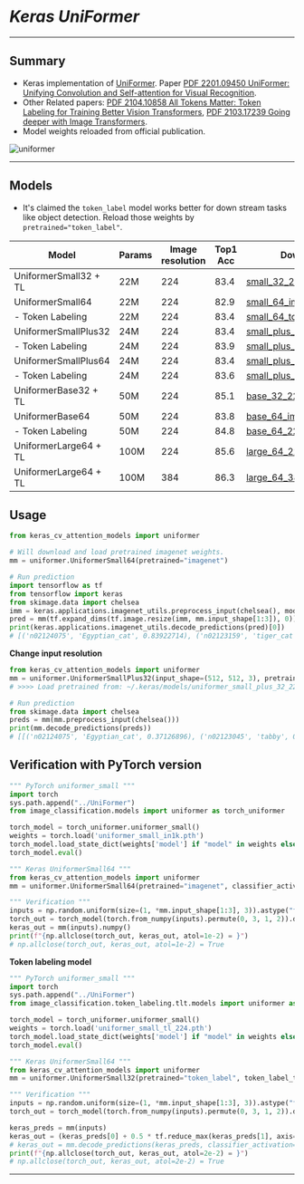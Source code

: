 # ___Keras UniFormer___
***

## Summary
  - Keras implementation of [UniFormer](https://github.com/Sense-X/UniFormer/tree/main/image_classification). Paper [PDF 2201.09450 UniFormer: Unifying Convolution and Self-attention for Visual Recognition](https://arxiv.org/pdf/2201.09450.pdf).
  - Other Related papers: [PDF 2104.10858 All Tokens Matter: Token Labeling for Training Better Vision Transformers](https://arxiv.org/pdf/2104.10858.pdf), [PDF 2103.17239 Going deeper with Image Transformers](https://arxiv.org/pdf/2103.17239.pdf).
  - Model weights reloaded from official publication.

  ![uniformer](https://user-images.githubusercontent.com/5744524/157807693-f2508131-2ee9-4f60-9f55-722fde3b218c.png)
***

## Models
  - It's claimed the `token_label` model works better for down stream tasks like object detection. Reload those weights by `pretrained="token_label"`.

  | Model                 | Params | Image  resolution | Top1 Acc | Download |
  | --------------------- | ------ | ----------------- | -------- | -------- |
  | UniformerSmall32 + TL | 22M    | 224               | 83.4     | [small_32_224_token_label](https://github.com/leondgarse/keras_cv_attention_models/releases/download/uniformer/uniformer_small_32_224_token_label.h5) |
  | UniformerSmall64      | 22M    | 224               | 82.9     | [small_64_imagenet](https://github.com/leondgarse/keras_cv_attention_models/releases/download/uniformer/uniformer_small_64_224_imagenet.h5) |
  | - Token Labeling      | 22M    | 224               | 83.4     | [small_64_token_label](https://github.com/leondgarse/keras_cv_attention_models/releases/download/uniformer/uniformer_small_64_224_token_label.h5) |
  | UniformerSmallPlus32  | 24M    | 224               | 83.4     | [small_plus_32_imagenet](https://github.com/leondgarse/keras_cv_attention_models/releases/download/uniformer/uniformer_small_plus_32_224_imagenet.h5) |
  | - Token Labeling      | 24M    | 224               | 83.9     | [small_plus_32_token_label](https://github.com/leondgarse/keras_cv_attention_models/releases/download/uniformer/uniformer_small_plus_32_224_token_label.h5) |
  | UniformerSmallPlus64  | 24M    | 224               | 83.4     | [small_plus_64_imagenet](https://github.com/leondgarse/keras_cv_attention_models/releases/download/uniformer/uniformer_small_plus_64_224_imagenet.h5) |
  | - Token Labeling      | 24M    | 224               | 83.6     | [small_plus_64_token_label](https://github.com/leondgarse/keras_cv_attention_models/releases/download/uniformer/uniformer_small_plus_64_224_token_label.h5) |
  | UniformerBase32 + TL  | 50M    | 224               | 85.1     | [base_32_224_token_label](https://github.com/leondgarse/keras_cv_attention_models/releases/download/uniformer/uniformer_base_32_224_token_label.h5) |
  | UniformerBase64       | 50M    | 224               | 83.8     | [base_64_imagenet](https://github.com/leondgarse/keras_cv_attention_models/releases/download/uniformer/uniformer_base_64_224_imagenet.h5) |
  | - Token Labeling      | 50M    | 224               | 84.8     | [base_64_224_token_label](https://github.com/leondgarse/keras_cv_attention_models/releases/download/uniformer/uniformer_base_64_224_token_label.h5) |
  | UniformerLarge64 + TL | 100M   | 224               | 85.6     | [large_64_224_token_label](https://github.com/leondgarse/keras_cv_attention_models/releases/download/uniformer/uniformer_large_64_224_token_label.h5) |
  | UniformerLarge64 + TL | 100M   | 384               | 86.3     | [large_64_384_token_label](https://github.com/leondgarse/keras_cv_attention_models/releases/download/uniformer/uniformer_large_64_384_token_label.h5) |
## Usage
  ```py
  from keras_cv_attention_models import uniformer

  # Will download and load pretrained imagenet weights.
  mm = uniformer.UniformerSmall64(pretrained="imagenet")

  # Run prediction
  import tensorflow as tf
  from tensorflow import keras
  from skimage.data import chelsea
  imm = keras.applications.imagenet_utils.preprocess_input(chelsea(), mode='torch') # Chelsea the cat
  pred = mm(tf.expand_dims(tf.image.resize(imm, mm.input_shape[1:3]), 0)).numpy()
  print(keras.applications.imagenet_utils.decode_predictions(pred)[0])
  # [('n02124075', 'Egyptian_cat', 0.83922714), ('n02123159', 'tiger_cat', 0.014741183), ...]
  ```
  **Change input resolution**
  ```py
  from keras_cv_attention_models import uniformer
  mm = uniformer.UniformerSmallPlus32(input_shape=(512, 512, 3), pretrained="imagenet")
  # >>>> Load pretrained from: ~/.keras/models/uniformer_small_plus_32_224_imagenet.h5

  # Run prediction
  from skimage.data import chelsea
  preds = mm(mm.preprocess_input(chelsea()))
  print(mm.decode_predictions(preds))
  # [[('n02124075', 'Egyptian_cat', 0.37126896), ('n02123045', 'tabby', 0.16558096), ...]
  ```
## Verification with PyTorch version
  ```py
  """ PyTorch uniformer_small """
  import torch
  sys.path.append("../UniFormer")
  from image_classification.models import uniformer as torch_uniformer

  torch_model = torch_uniformer.uniformer_small()
  weights = torch.load('uniformer_small_in1k.pth')
  torch_model.load_state_dict(weights['model'] if "model" in weights else weights)
  torch_model.eval()

  """ Keras UniformerSmall64 """
  from keras_cv_attention_models import uniformer
  mm = uniformer.UniformerSmall64(pretrained="imagenet", classifier_activation=None)

  """ Verification """
  inputs = np.random.uniform(size=(1, *mm.input_shape[1:3], 3)).astype("float32")
  torch_out = torch_model(torch.from_numpy(inputs).permute(0, 3, 1, 2)).detach().numpy()
  keras_out = mm(inputs).numpy()
  print(f"{np.allclose(torch_out, keras_out, atol=1e-2) = }")
  # np.allclose(torch_out, keras_out, atol=1e-2) = True
  ```
  **Token labeling model**
  ```py
  """ PyTorch uniformer_small """
  import torch
  sys.path.append("../UniFormer")
  from image_classification.token_labeling.tlt.models import uniformer as torch_uniformer

  torch_model = torch_uniformer.uniformer_small()
  weights = torch.load('uniformer_small_tl_224.pth')
  torch_model.load_state_dict(weights['model'] if "model" in weights else weights)
  torch_model.eval()

  """ Keras UniformerSmall64 """
  from keras_cv_attention_models import uniformer
  mm = uniformer.UniformerSmall32(pretrained="token_label", token_label_top=True, classifier_activation=None)

  """ Verification """
  inputs = np.random.uniform(size=(1, *mm.input_shape[1:3], 3)).astype("float32")
  torch_out = torch_model(torch.from_numpy(inputs).permute(0, 3, 1, 2)).detach().numpy()

  keras_preds = mm(inputs)
  keras_out = (keras_preds[0] + 0.5 * tf.reduce_max(keras_preds[1], axis=1)).numpy()
  # keras_out = mm.decode_predictions(keras_preds, classifier_activation=None, do_decode=False).numpy()
  print(f"{np.allclose(torch_out, keras_out, atol=2e-2) = }")
  # np.allclose(torch_out, keras_out, atol=2e-2) = True
  ```
***
